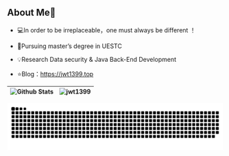## About Me👋
- 💻In order to be irreplaceable，one must always be different ！

- 🌱Pursuing master’s degree in UESTC

- 💡Research  Data security & Java Back-End Development

- ⭐️Blog：https://jwt1399.top


| ![Github Stats](https://github-readme-stats.vercel.app/api?username=jwt1399&show_icons=true&theme=default&count_private=true) | ![jwt1399](https://count.getloli.com/get/@jwt1399?theme=rule34) |
| ------------------------------------------------------------ | ------------------------------------------------------------ |

![Snake animation](https://github.com/jwt1399/jwt1399/blob/main/github-contribution-grid-snake.svg)
